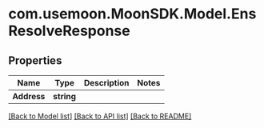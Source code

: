 # com.usemoon.MoonSDK.Model.EnsResolveResponse

## Properties

Name | Type | Description | Notes
------------ | ------------- | ------------- | -------------
**Address** | **string** |  | 

[[Back to Model list]](../README.md#documentation-for-models) [[Back to API list]](../README.md#documentation-for-api-endpoints) [[Back to README]](../README.md)

